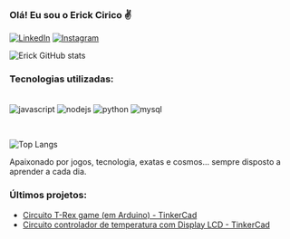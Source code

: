 ### Olá! Eu sou o Erick Cirico ✌️ 


[![LinkedIn](https://img.shields.io/badge/LinkedIn-0077B5?style=for-the-badge&logo=linkedin&logoColor=white)](https://www.linkedin.com/in/erick-cirico-480860262/)
[![Instagram](https://img.shields.io/badge/Instagram-E4405F?style=for-the-badge&logo=instagram&logoColor=white)](https://www.instagram.com/erick.cirico/)


![Erick GitHub stats](https://github-readme-stats.vercel.app/api?username=erickom8&show_icons=true&theme=merko)

### Tecnologias utilizadas:
<div style="dispay: inline_blovck"><br/>
    <img align="center" alt="javascript" src="https://img.shields.io/badge/JavaScript-F7DF1E?style=for-the-badge&logo=javascript&logoColor=black"/>
    <img align="center" alt="nodejs" src="https://img.shields.io/badge/Node.js-43853D?style=for-the-badge&logo=node.js&logoColor=white"/>
    <img align="center" alt="python" src="https://img.shields.io/badge/Python-3776AB?style=for-the-badge&logo=python&logoColor=white"/>
    <img align="center" alt="mysql" src="https://img.shields.io/badge/MySQL-005C84?style=for-the-badge&logo=mysql&logoColor=white"/>

 <br/></div>


![Top Langs](https://github-readme-stats.vercel.app/api/top-langs/?username=erickom8&layout=compact)

Apaixonado por jogos, tecnologia, exatas e cosmos... sempre disposto a aprender a cada dia.


### Últimos projetos:
- [Circuito T-Rex game (em Arduino) - TinkerCad](https://www.tinkercad.com/things/6iYTRqlO1sr)<br/>
- [Circuito controlador de temperatura com Display LCD - TinkerCad ](https://www.tinkercad.com/things/5YQQ6rqDxHa)<br/>
